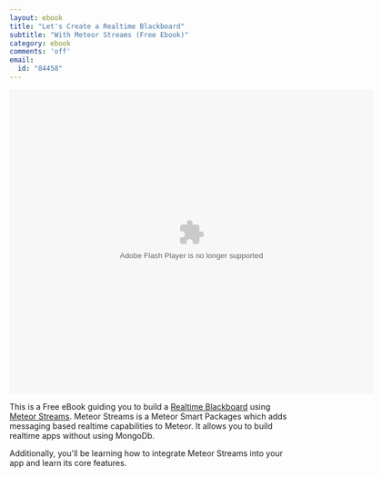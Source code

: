 ```yaml
---
layout: ebook
title: "Let's Create a Realtime Blackboard"
subtitle: "With Meteor Streams (Free Ebook)"
category: ebook
comments: 'off'
email:
  id: "84458"
---
```

<div style='width: 640px; height: 536px; margin: auto;'>
  <object id="wistia_video_embed" classid="clsid:D27CDB6E-AE6D-11cf-96B8-444553540000" style="display:inline-block;*display:inline;height:100%;margin:0;padding:0;position:relative;vertical-align:top;width:100%;zoom:1;" bgcolor="#000000">
    <param name="movie" value="http://embed-0.wistia.com/flash/embed_player_v2.0.swf?2013-07-03" />
    <param name="allowfullscreen" value="true" />
    <param name="allowscriptaccess" value="always" />
    <param name="wmode" value="opaque" />
    <param name="flashvars" value="autoLoad=false&amp;autoPlay=false&amp;banner=true&amp;controlsVisibleOnLoad=false&amp;customColor=636155&amp;endVideoBehavior=default&amp;hasLoaded=false&amp;hasPlayed=false&amp;hdUrl=&amp;mediaDuration=103&amp;playButtonVisible=true&amp;quality=md&amp;referrer=http%3A%2F%2Farunoda-susiripala.wistia.com%2Fmedias%2Fks55wy8aa5&amp;showAbout=true&amp;showVolume=true&amp;stillUrl=http%3A%2F%2Fembed-0.wistia.com%2Fdeliveries%2Fd8bf6eccc81d33ebfd0801e0da0974b6008673a9.jpg%3Fimage_crop_resized%3D640x539&amp;trackingTransmitInterval=10&amp;unbufferedSeek=true&amp;videoUrl=http%3A%2F%2Fembed-0.wistia.com%2Fdeliveries%2Fec2377b7b905fe24f4a83c354d87085ec1378a16.bin&amp;embedServiceURL=http%3A%2F%2Fdistillery.wistia.com%2Fx&amp;accountKey=wistia-production_internal_81563&amp;mediaID=wistia-production_3749611" />
    <embed src="http://embed-0.wistia.com/flash/embed_player_v2.0.swf?2013-07-03" name="wistia_video_embed" type="application/x-shockwave-flash" allowfullscreen="true" allowscriptaccess="always" wmode="opaque" flashvars="autoLoad=false&amp;autoPlay=false&amp;banner=true&amp;controlsVisibleOnLoad=false&amp;customColor=636155&amp;endVideoBehavior=default&amp;hasLoaded=false&amp;hasPlayed=false&amp;hdUrl=&amp;mediaDuration=103&amp;playButtonVisible=true&amp;quality=md&amp;referrer=http%3A%2F%2Farunoda-susiripala.wistia.com%2Fmedias%2Fks55wy8aa5&amp;showAbout=true&amp;showVolume=true&amp;stillUrl=http%3A%2F%2Fembed-0.wistia.com%2Fdeliveries%2Fd8bf6eccc81d33ebfd0801e0da0974b6008673a9.jpg%3Fimage_crop_resized%3D640x539&amp;trackingTransmitInterval=10&amp;unbufferedSeek=true&amp;videoUrl=http%3A%2F%2Fembed-0.wistia.com%2Fdeliveries%2Fec2377b7b905fe24f4a83c354d87085ec1378a16.bin&amp;embedServiceURL=http%3A%2F%2Fdistillery.wistia.com%2Fx&amp;accountKey=wistia-production_internal_81563&amp;mediaID=wistia-production_3749611" style="display:inline-block;*display:inline;height:100%;margin:0;padding:0;position:relative;vertical-align:top;width:100%;zoom:1;" bgcolor="#000000" />
  </object>
</div>

This is a Free eBook guiding you to build a [Realtime Blackboard](http://blackboard.meteorhacks.com/vutLGkeJuGEzsJa2f) using [Meteor Streams](http://meteorhacks.com/introducing-meteor-streams.html). Meteor Streams is a Meteor Smart Packages which adds messaging based realtime capabilities to Meteor. It allows you to build realtime apps without using MongoDb.

Additionally, you'll be learning how to integrate Meteor Streams into your app and learn its core features.
